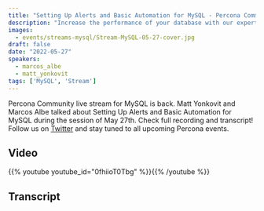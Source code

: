 ```yaml
---
title: "Setting Up Alerts and Basic Automation for MySQL - Percona Community MySQL Live Stream & Chat - May, 27th"
description: "Increase the performance of your database with our experts. Matt and Marcos will show how to set up alerts and basic automation for MySQL on May, 27th at 9:00 AM EDT  / 03:00 PM CEST/ 06:30 PM IST"
images:
  - events/streams-mysql/Stream-MySQL-05-27-cover.jpg
draft: false
date: "2022-05-27"
speakers:
  - marcos_albe
  - matt_yonkovit
tags: ['MySQL', 'Stream']
---
```

Percona Community live stream for MySQL is back. Matt Yonkovit and Marcos Albe talked about Setting Up Alerts and Basic Automation for MySQL during the session of May 27th. Check full recording and transcript! Follow us on [Twitter](https://twitter.com/PerconaBytes) and stay tuned to all upcoming Percona events.


## Video

{{% youtube youtube_id="0fhiioT0Tbg" %}}{{% /youtube %}}

## Transcript


